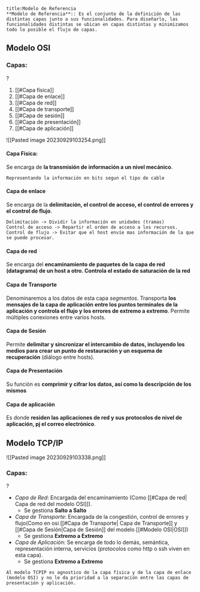 
```ad-important
title:Modelo de Referencia
**Modelo de Referencia**:: Es el conjunto de la definición de las distintas capas junto a sus funcionalidades. Para diseñarlo, las funcionalidades distintas se ubican en capas distintas y minimizamos todo lo posible el flujo de capas.
```


## Modelo OSI
### Capas:
?
 1. [[#Capa física]]
 2. [[#Capa de enlace]]
 3. [[#Capa de red]]
 4. [[#Capa de transporte]]
 5. [[#Capa de sesión]]
 6. [[#Capa de presentación]]
 7. [[#Capa de aplicación]] <!--SR:!2024-01-09,7,250-->

![[Pasted image 20230929103254.png]]
#### Capa Física:
Se encarga de **la transmisión de información a un nivel mecánico**.
```ad-example
Representando la información en bits segun el tipo de cable
```
#### Capa de enlace
Se encarga de la **delimitación, el control de acceso, el control de errores y el control de flujo**.
```ad-note
Delimitación -> Dividir la información en unidades (tramas)
Control de acceso -> Repartir el orden de acceso a los recursos.
Control de flujo -> Evitar que el host envíe mas información de la que se puede procesar.
```
#### Capa de red
Se encarga del **encaminamiento de paquetes de la capa de red (datagrama) de un host a otro. Controla el estado de saturación de la red**
#### Capa de Transporte
Denominaremos a los datos de esta capa *segmentos*.
Transporta **los mensajes de la capa de aplicación entre los puntos terminales de la aplicación y controla el flujo y los errores de extremo a extremo**.
Permite múltiples conexiones entre varios hosts.
#### Capa de Sesión
Permite **delimitar y sincronizar el intercambio de datos, incluyendo los medios para crear un punto de restauración y un esquema de recuperación** (diálogo entre hosts).
#### Capa de Presentación
Su función es **comprimir y cifrar los datos, así como la descripción de los mismos**
#### Capa de aplicación
Es donde **residen las aplicaciones de red y sus protocolos de nivel de aplicación, pj el correo electrónico**. <!--SR:!2024-01-14,12,270!2024-01-11,9,250!2024-01-03,1,170!2024-01-04,2,210!2024-01-04,2,230!2024-01-03,1,190!2024-01-15,13,270-->


## Modelo TCP/IP

![[Pasted image 20230929103338.png]]

### Capas:
?
- *Capa de Red*: Encargada del encaminamiento (Como [[#Capa de red| Capa de red del modelo OSI]]).
	- Se gestiona **Salto a Salto**
- *Capa de Transporte*: Encargada de la congestión, control de errores y flujo(Como en osi [[#Capa de Transporte| Capa de Transporte]] y [[#Capa de Sesión|Capa de Sesión]] del modelo [[#Modelo OSI|OSI]])
	- Se gestiona **Extremo a Extremo**
- *Capa de Aplicación*: Se encarga de todo lo demás, semántica, representación interna, servicios (protocolos como http o ssh viven en esta capa).
	- Se gestiona **Extremo a Extremo**
```ad-important
Al modelo TCPIP es agnostico de la capa física y de la capa de enlace (modelo OSI) y no le da prioridad a la separación entre las capas de presentación y aplicación.
```
<!--SR:!2024-01-06,4,230-->

